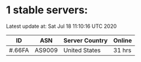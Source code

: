 # 1 stable servers:

Latest update at: Sat Jul 18 11:10:16 UTC 2020

| ID | ASN | Server Country | Online |
| -- | --- | -------------- | ------ |
| #.66FA | AS9009 | United States | 31 hrs |

